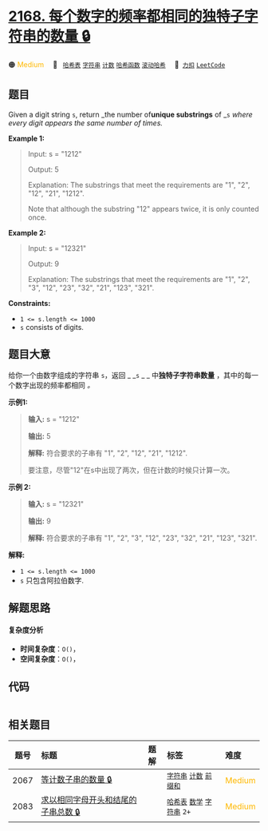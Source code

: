 # [2168. 每个数字的频率都相同的独特子字符串的数量 🔒](https://2xiao.github.io/leetcode-js/problem/2168.html)

🟠 <font color=#ffb800>Medium</font>&emsp; 🔖&ensp; [`哈希表`](/tag/hash-table.md) [`字符串`](/tag/string.md) [`计数`](/tag/counting.md) [`哈希函数`](/tag/hash-function.md) [`滚动哈希`](/tag/rolling-hash.md)&emsp; 🔗&ensp;[`力扣`](https://leetcode.cn/problems/unique-substrings-with-equal-digit-frequency) [`LeetCode`](https://leetcode.com/problems/unique-substrings-with-equal-digit-frequency)

## 题目

Given a digit string `s`, return _the number of**unique substrings** of _`s`
_where every digit appears the same number of times._



**Example 1:**

> Input: s = "1212"
> 
> Output: 5
> 
> Explanation: The substrings that meet the requirements are "1", "2", "12", "21", "1212".
> 
> Note that although the substring "12" appears twice, it is only counted once.

**Example 2:**

> Input: s = "12321"
> 
> Output: 9
> 
> Explanation: The substrings that meet the requirements are "1", "2", "3", "12", "23", "32", "21", "123", "321".

**Constraints:**

  * `1 <= s.length <= 1000`
  * `s` consists of digits.


## 题目大意

给你一个由数字组成的字符串 `s`，返回 _ _`s` _ _ 中**独特子字符串数量** ，其中的每一个数字出现的频率都相同 _。_



**示例1:**

> 
> 
> 
> 
> 
> **输入:** s = "1212"
> 
> **输出:** 5
> 
> **解释:** 符合要求的子串有 "1", "2", "12", "21", "1212".
> 
> 要注意，尽管"12"在s中出现了两次，但在计数的时候只计算一次。
> 
> 

**示例  2:**

> 
> 
> 
> 
> 
> **输入:** s = "12321"
> 
> **输出:** 9
> 
> **解释:** 符合要求的子串有 "1", "2", "3", "12", "23", "32", "21", "123", "321".
> 
> 



**解释:**

  * `1 <= s.length <= 1000`
  * `s` 只包含阿拉伯数字.


## 解题思路

#### 复杂度分析

- **时间复杂度**：`O()`，
- **空间复杂度**：`O()`，

## 代码

```javascript

```

## 相关题目

<!-- prettier-ignore -->
| 题号 | 标题 | 题解 | 标签 | 难度 |
| :------: | :------ | :------: | :------ | :------ |
| 2067 | [等计数子串的数量 🔒](https://leetcode.com/problems/number-of-equal-count-substrings) |  |  [`字符串`](/tag/string.md) [`计数`](/tag/counting.md) [`前缀和`](/tag/prefix-sum.md) | <font color=#ffb800>Medium</font> |
| 2083 | [求以相同字母开头和结尾的子串总数 🔒](https://leetcode.com/problems/substrings-that-begin-and-end-with-the-same-letter) |  |  [`哈希表`](/tag/hash-table.md) [`数学`](/tag/math.md) [`字符串`](/tag/string.md) `2+` | <font color=#ffb800>Medium</font> |